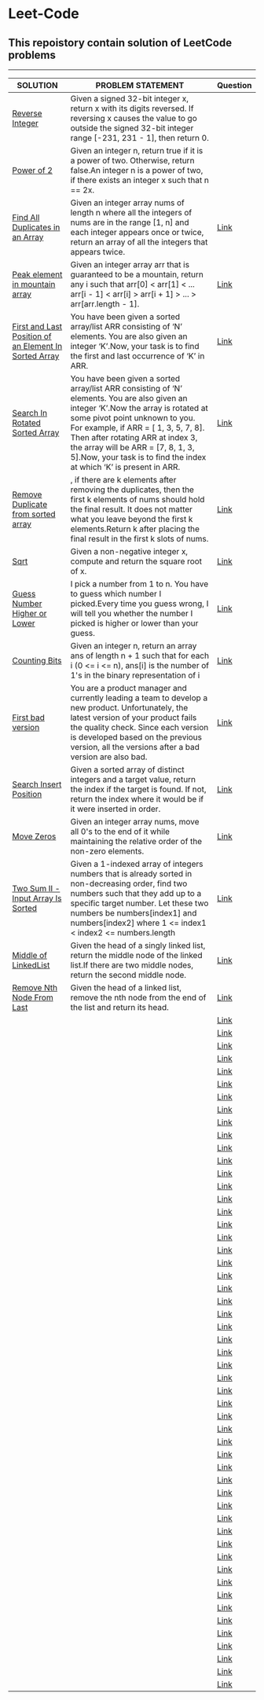 # Leet-Code
## This repoistory contain solution of LeetCode problems
***
|SOLUTION|PROBLEM STATEMENT|Question|
|--------|-----------------|----|
|[Reverse Integer](https://github.com/khan-mujeeb/Leet-Code/tree/main/Reverse%20Integer)|Given a signed 32-bit integer x, return x with its digits reversed. If reversing x causes the value to go outside the signed 32-bit integer range [-231, 231 - 1], then return 0.||
|[Power of 2](https://github.com/khan-mujeeb/Leet-Code/tree/main/power%20of%202)|Given an integer n, return true if it is a power of two. Otherwise, return false.An integer n is a power of two, if there exists an integer x such that n == 2x.||
|[Find All Duplicates in an Array](https://github.com/khan-mujeeb/Leet-Code/tree/main/Find%20All%20Duplicates%20in%20an%20Array)|Given an integer array nums of length n where all the integers of nums are in the range [1, n] and each integer appears once or twice, return an array of all the integers that appears twice.|[Link](https://leetcode.com/problems/find-all-duplicates-in-an-array/)|
|[Peak element in mountain array](https://github.com/khan-mujeeb/Leet-Code/tree/main/Peak%20element%20in%20mountain%20array)|Given an integer array arr that is guaranteed to be a mountain, return any i such that arr[0] < arr[1] < ... arr[i - 1] < arr[i] > arr[i + 1] > ... > arr[arr.length - 1].|[Link](https://leetcode.com/problems/peak-index-in-a-mountain-array/)|
|[First and Last Position of an Element In Sorted Array](https://github.com/khan-mujeeb/Leet-Code/tree/main/Peak%20element%20in%20mountain%20array)|You have been given a sorted array/list ARR consisting of ‘N’ elements. You are also given an integer ‘K’.Now, your task is to find the first and last occurrence of ‘K’ in ARR.|[Link](https://www.codingninjas.com/codestudio/problems/first-and-last-position-of-an-element-in-sorted-array_1082549?source=youtube&campaign=love_babbar_codestudio2&utm_source=youtube&utm_medium=affiliate&utm_campaign=love_babbar_codestudio2&leftPanelTab=0)|
|[Search In Rotated Sorted Array](https://github.com/khan-mujeeb/Leet-Code/tree/main/Search%20In%20Rotated%20Sorted%20Array)|You have been given a sorted array/list ARR consisting of ‘N’ elements. You are also given an integer ‘K’.Now the array is rotated at some pivot point unknown to you. For example, if ARR = [ 1, 3, 5, 7, 8]. Then after rotating ARR at index 3, the array will be ARR = [7, 8, 1, 3, 5].Now, your task is to find the index at which ‘K’ is present in ARR.|[Link](https://www.codingninjas.com/codestudio/problems/search-in-rotated-sorted-array_1082554?source=youtube&campaign=love_babbar_codestudio2&utm_source=youtube&utm_medium=affiliate&utm_campaign=love_babbar_codestudio2&leftPanelTab=0)|
|[Remove Duplicate from sorted array](https://github.com/khan-mujeeb/Leet-Code/tree/main/Remove%20Duplicates%20from%20Sorted%20Array)|, if there are k elements after removing the duplicates, then the first k elements of nums should hold the final result. It does not matter what you leave beyond the first k elements.Return k after placing the final result in the first k slots of nums.|[Link](https://leetcode.com/problems/remove-duplicates-from-sorted-array/)|
|[Sqrt](https://github.com/khan-mujeeb/Leet-Code/tree/main/sqrt)|Given a non-negative integer x, compute and return the square root of x.|[Link](https://leetcode.com/problems/sqrtx/)|
|[Guess Number Higher or Lower](https://github.com/khan-mujeeb/Leet-Code/tree/main/Guess%20Number%20Higher%20or%20Lower)|I pick a number from 1 to n. You have to guess which number I picked.Every time you guess wrong, I will tell you whether the number I picked is higher or lower than your guess.|[Link](https://leetcode.com/problems/guess-number-higher-or-lower/submissions/)|
|[Counting Bits](https://github.com/khan-mujeeb/Leet-Code/tree/main/Counting%20bits)|Given an integer n, return an array ans of length n + 1 such that for each i (0 <= i <= n), ans[i] is the number of 1's in the binary representation of i|[Link](https://leetcode.com/problems/counting-bits/)|
|[First bad version](https://github.com/khan-mujeeb/Leet-Code/tree/main/First%20Bad%20Version)|You are a product manager and currently leading a team to develop a new product. Unfortunately, the latest version of your product fails the quality check. Since each version is developed based on the previous version, all the versions after a bad version are also bad.|[Link](https://leetcode.com/problems/first-bad-version/)|
|[Search Insert Position](https://github.com/khan-mujeeb/Leet-Code/tree/main/Search%20Insert%20Postion)|Given a sorted array of distinct integers and a target value, return the index if the target is found. If not, return the index where it would be if it were inserted in order.|[Link](https://leetcode.com/problems/search-insert-position/)|
|[Move Zeros](https://github.com/khan-mujeeb/Leet-Code/tree/main/Move%20Zeros)|Given an integer array nums, move all 0's to the end of it while maintaining the relative order of the non-zero elements.|[Link](https://leetcode.com/problems/move-zeroes/)|
|[Two Sum II - Input Array Is Sorted](https://github.com/khan-mujeeb/Leet-Code/tree/main/Two%20Sum%20II%20-%20Input%20Array%20Is%20Sorted)|Given a 1-indexed array of integers numbers that is already sorted in non-decreasing order, find two numbers such that they add up to a specific target number. Let these two numbers be numbers[index1] and numbers[index2] where 1 <= index1 < index2 <= numbers.length|[Link](https://leetcode.com/problems/two-sum-ii-input-array-is-sorted/)|
|[Middle of LinkedList](https://github.com/khan-mujeeb/Leet-Code/tree/main/Middle%20of%20Linked%20List)|Given the head of a singly linked list, return the middle node of the linked list.If there are two middle nodes, return the second middle node.|[Link](https://leetcode.com/problems/middle-of-the-linked-list/)|
|[Remove Nth Node From Last](https://github.com/khan-mujeeb/Leet-Code/tree/main/Delete%20Nth%20Node%20from%20last)|Given the head of a linked list, remove the nth node from the end of the list and return its head.|[Link](https://leetcode.com/problems/remove-nth-node-from-end-of-list/submissions/)|
|[]()||[Link]()|
|[]()||[Link]()|
|[]()||[Link]()|
|[]()||[Link]()|
|[]()||[Link]()|
|[]()||[Link]()|
|[]()||[Link]()|
|[]()||[Link]()|
|[]()||[Link]()|
|[]()||[Link]()|
|[]()||[Link]()|
|[]()||[Link]()|
|[]()||[Link]()|
|[]()||[Link]()|
|[]()||[Link]()|
|[]()||[Link]()|
|[]()||[Link]()|
|[]()||[Link]()|
|[]()||[Link]()|
|[]()||[Link]()|
|[]()||[Link]()|
|[]()||[Link]()|
|[]()||[Link]()|
|[]()||[Link]()|
|[]()||[Link]()|
|[]()||[Link]()|
|[]()||[Link]()|
|[]()||[Link]()|
|[]()||[Link]()|
|[]()||[Link]()|
|[]()||[Link]()|
|[]()||[Link]()|
|[]()||[Link]()|
|[]()||[Link]()|
|[]()||[Link]()|
|[]()||[Link]()|
|[]()||[Link]()|
|[]()||[Link]()|
|[]()||[Link]()|
|[]()||[Link]()|
|[]()||[Link]()|
|[]()||[Link]()|
|[]()||[Link]()|
|[]()||[Link]()|
|[]()||[Link]()|
|[]()||[Link]()|
|[]()||[Link]()|
|[]()||[Link]()|
|[]()||[Link]()|
|[]()||[Link]()|
|[]()||[Link]()|
|[]()||[Link]()|
|[]()||[Link]()|


